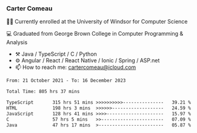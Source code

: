 ### Carter Comeau

🙋‍♂️ Currently enrolled at the University of Windsor for Computer Science

💻 Graduated from George Brown College in Computer Programming & Analysis

- ⚒️ Java / TypeScript / C / Python
- ⚙️ Angular / React / React Native / Ionic / Spring / ASP.net
- 📫 How to reach me: cartercomeau@icloud.com

<!--START_SECTION:waka-->

```txt
From: 21 October 2021 - To: 16 December 2023

Total Time: 805 hrs 37 mins

TypeScript       315 hrs 51 mins >>>>>>>>>>---------------   39.21 %
HTML             198 hrs 3 mins  >>>>>>-------------------   24.59 %
JavaScript       128 hrs 41 mins >>>>---------------------   15.97 %
C                57 hrs 5 mins   >>-----------------------   07.09 %
Java             47 hrs 17 mins  >------------------------   05.87 %
```

<!--END_SECTION:waka-->
